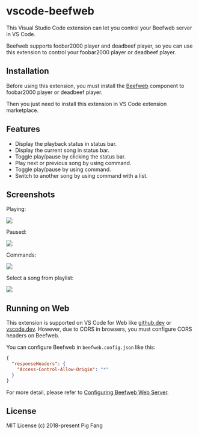 # vscode-beefweb

This Visual Studio Code extension can let you control your Beefweb server in VS Code.

Beefweb supports foobar2000 player and deadbeef player,
so you can use this extension to control your foobar2000 player or deadbeef player.

## Installation

Before using this extension, you must install the [Beefweb](https://github.com/hyperblast/beefweb) component to foobar2000 player or deadbeef player.

Then you just need to install this extension in VS Code extension marketplace.

## Features

- Display the playback status in status bar.
- Display the current song in status bar.
- Toggle play/pause by clicking the status bar.
- Play next or previous song by using command.
- Toggle play/pause by using command.
- Switch to another song by using command with a list.

## Screenshots

Playing:

![](https://media.githubusercontent.com/media/g-plane/vscode-beefweb/master/media/playing.png)

Paused:

![](https://media.githubusercontent.com/media/g-plane/vscode-beefweb/master/media/paused.png)

Commands:

![](https://media.githubusercontent.com/media/g-plane/vscode-beefweb/master/media/commands.png)

Select a song from playlist:

![](https://media.githubusercontent.com/media/g-plane/vscode-beefweb/master/media/list.png)

## Running on Web

This extension is supported on VS Code for Web like [github.dev](https://github.dev) or [vscode.dev](https://vscode.dev).
However, due to CORS in browsers, you must configure CORS headers on Beefweb.

You can configure Beefweb in `beefweb.config.json` like this:

```json
{
  "responseHeaders": {
    "Access-Control-Allow-Origin": "*"
  }
}
```

For more detail, please refer to [Configuring Beefweb Web Server](https://github.com/hyperblast/beefweb/blob/master/docs/advanced-config.md#web-server-settings).

## License

MIT License (c) 2018-present Pig Fang
